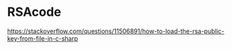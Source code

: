 # RSAcode

https://stackoverflow.com/questions/11506891/how-to-load-the-rsa-public-key-from-file-in-c-sharp
